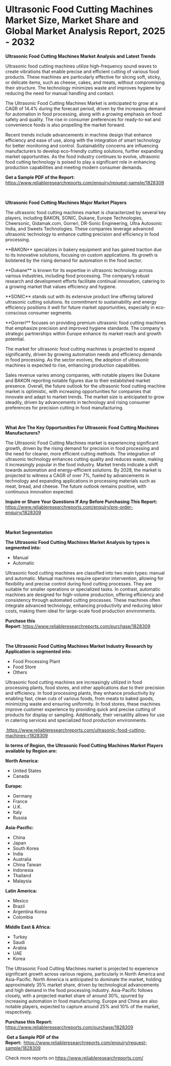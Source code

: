 <p><h1>Ultrasonic Food Cutting Machines Market Size, Market Share and Global Market Analysis Report, 2025 - 2032</h1></p><p><strong>Ultrasonic Food Cutting Machines Market Analysis and Latest Trends</strong></p>
<p><p>Ultrasonic food cutting machines utilize high-frequency sound waves to create vibrations that enable precise and efficient cutting of various food products. These machines are particularly effective for slicing soft, sticky, or delicate items, such as cheese, cakes, and meats, without compromising their structure. The technology minimizes waste and improves hygiene by reducing the need for manual handling and contact.</p><p>The Ultrasonic Food Cutting Machines Market is anticipated to grow at a CAGR of 14.4% during the forecast period, driven by the increasing demand for automation in food processing, along with a growing emphasis on food safety and quality. The rise in consumer preferences for ready-to-eat and convenience foods is also propelling the market forward.</p><p>Recent trends include advancements in machine design that enhance efficiency and ease of use, along with the integration of smart technology for better monitoring and control. Sustainability concerns are influencing manufacturers to develop eco-friendly cutting solutions, further expanding market opportunities. As the food industry continues to evolve, ultrasonic food cutting technology is poised to play a significant role in enhancing production capabilities and meeting modern consumer demands.</p></p>
<p><strong>Get a Sample PDF of the Report:&nbsp;</strong> <a href="https://www.reliableresearchreports.com/enquiry/request-sample/1828309?utm_campaign=2665&utm_medium=2&utm_source=Github&utm_content=ia&utm_term=10042025&utm_id=ultrasonic-food-cutting-machines">https://www.reliableresearchreports.com/enquiry/request-sample/1828309</a></p>
<p>&nbsp;</p>
<p><strong>Ultrasonic Food Cutting Machines Major Market Players</strong></p>
<p><p>The ultrasonic food cutting machines market is characterized by several key players, including BAKON, SONIC, Dukane, Europe Technologies, Cheersonic, Gidamak.com, Gorreri, DR-Sonic Engineering, Ultra Autosonic India, and Sweets Technologies. These companies leverage advanced ultrasonic technology to enhance cutting precision and efficiency in food processing.</p><p>**BAKON** specializes in bakery equipment and has gained traction due to its innovative solutions, focusing on custom applications. Its growth is bolstered by the rising demand for automation in the food sector.</p><p>**Dukane** is known for its expertise in ultrasonic technology across various industries, including food processing. The company’s robust research and development efforts facilitate continual innovation, catering to a growing market that values efficiency and hygiene.</p><p>**SONIC** stands out with its extensive product line offering tailored ultrasonic cutting solutions. Its commitment to sustainability and energy efficiency positions it well for future market opportunities, especially in eco-conscious consumer segments.</p><p>**Gorreri** focuses on providing premium ultrasonic food cutting machines that emphasize precision and improved hygiene standards. The company's strategic partnerships within Europe enhance its market reach and growth potential.</p><p>The market for ultrasonic food cutting machines is projected to expand significantly, driven by growing automation needs and efficiency demands in food processing. As the sector evolves, the adoption of ultrasonic machines is expected to rise, enhancing production capabilities.</p><p>Sales revenue varies among companies, with notable players like Dukane and BAKON reporting notable figures due to their established market presence. Overall, the future outlook for the ultrasonic food cutting machine market is optimistic, with increasing opportunities for companies that innovate and adapt to market trends. The market size is anticipated to grow steadily, driven by advancements in technology and rising consumer preferences for precision cutting in food manufacturing.</p></p>
<p>&nbsp;</p>
<p><strong>What Are The Key Opportunities For Ultrasonic Food Cutting Machines Manufacturers?</strong></p>
<p><p>The Ultrasonic Food Cutting Machines market is experiencing significant growth, driven by the rising demand for precision in food processing and the need for cleaner, more efficient cutting methods. The integration of ultrasonic technology enhances cutting quality and reduces waste, making it increasingly popular in the food industry. Market trends indicate a shift towards automation and energy-efficient solutions. By 2028, the market is projected to witness a CAGR of over 7%, fueled by advancements in technology and expanding applications in processing materials such as meat, bread, and cheese. The future outlook remains positive, with continuous innovation expected.</p></p>
<p><strong>Inquire or Share Your Questions If Any Before Purchasing This Report:</strong> <a href="https://www.reliableresearchreports.com/enquiry/pre-order-enquiry/1828309?utm_campaign=2665&utm_medium=2&utm_source=Github&utm_content=ia&utm_term=10042025&utm_id=ultrasonic-food-cutting-machines">https://www.reliableresearchreports.com/enquiry/pre-order-enquiry/1828309</a></p>
<p>&nbsp;</p>
<p><strong>Market Segmentation</strong></p>
<p><strong>The Ultrasonic Food Cutting Machines Market Analysis by types is segmented into:</strong></p>
<p><ul><li>Manual</li><li>Automatic</li></ul></p>
<p><p>Ultrasonic food cutting machines are classified into two main types: manual and automatic. Manual machines require operator intervention, allowing for flexibility and precise control during food cutting processes. They are suitable for smaller operations or specialized tasks. In contrast, automatic machines are designed for high-volume production, offering efficiency and consistency through automated cutting processes. These machines often integrate advanced technology, enhancing productivity and reducing labor costs, making them ideal for large-scale food production environments.</p></p>
<p><strong>Purchase this Report:&nbsp;</strong><a href="https://www.reliableresearchreports.com/purchase/1828309?utm_campaign=2665&utm_medium=2&utm_source=Github&utm_content=ia&utm_term=10042025&utm_id=ultrasonic-food-cutting-machines">https://www.reliableresearchreports.com/purchase/1828309</a></p>
<p>&nbsp;</p>
<p><strong>The Ultrasonic Food Cutting Machines Market Industry Research by Application is segmented into:</strong></p>
<p><ul><li>Food Processing Plant</li><li>Food Store</li><li>Others</li></ul></p>
<p><p>Ultrasonic food cutting machines are increasingly utilized in food processing plants, food stores, and other applications due to their precision and efficiency. In food processing plants, they enhance productivity by enabling fast, clean cuts of various foods, from meats to baked goods, minimizing waste and ensuring uniformity. In food stores, these machines improve customer experience by providing quick and precise cutting of products for display or sampling. Additionally, their versatility allows for use in catering services and specialized food production environments.</p></p>
<p><a href="https://www.reliableresearchreports.com/ultrasonic-food-cutting-machines-r1828309?utm_campaign=2665&utm_medium=2&utm_source=Github&utm_content=ia&utm_term=10042025&utm_id=ultrasonic-food-cutting-machines">&nbsp;https://www.reliableresearchreports.com/ultrasonic-food-cutting-machines-r1828309</a></p>
<p><strong>In terms of Region, the Ultrasonic Food Cutting Machines Market Players available by Region are:</strong></p>
<p>
    <p> <strong> North America: </strong>
        <ul>
            <li>United States</li>
            <li>Canada</li>
        </ul>
        </p> 
    <p> <strong> Europe: </strong>
        <ul>
            <li>Germany</li>
            <li>France</li>
            <li>U.K.</li>
            <li>Italy</li>
            <li>Russia</li>
        </ul>
        </p> 
    <p> <strong> Asia-Pacific: </strong>
        <ul>
            <li>China</li>
            <li>Japan</li>
            <li>South Korea</li>
            <li>India</li>
            <li>Australia</li>
            <li>China Taiwan</li>
            <li>Indonesia</li>
            <li>Thailand</li>
            <li>Malaysia</li>
        </ul>
        </p> 
    <p> <strong> Latin America: </strong>
        <ul>
            <li>Mexico</li>
            <li>Brazil</li>
            <li>Argentina Korea</li>
            <li>Colombia</li>
        </ul>
        </p> 
    <p> <strong> Middle East & Africa: </strong>
        <ul>
            <li>Turkey</li>
            <li>Saudi</li>
            <li>Arabia</li>
            <li>UAE</li>
            <li>Korea</li>
        </ul>
    </p>
    </p>
<p><p>The Ultrasonic Food Cutting Machines market is projected to experience significant growth across various regions, particularly in North America and Asia-Pacific. North America is anticipated to dominate the market, holding approximately 35% market share, driven by technological advancements and high demand in the food processing industry. Asia-Pacific follows closely, with a projected market share of around 30%, spurred by increasing automation in food manufacturing. Europe and China are also notable players, expected to capture around 25% and 10% of the market, respectively.</p></p>
<p><strong>Purchase this Report: </strong><a href="https://www.reliableresearchreports.com/purchase/1828309?utm_campaign=2665&utm_medium=2&utm_source=Github&utm_content=ia&utm_term=10042025&utm_id=ultrasonic-food-cutting-machines">https://www.reliableresearchreports.com/purchase/1828309</a></p>
<p>&nbsp;<strong>Get a Sample PDF of the Report:&nbsp;&nbsp;</strong><a href="https://www.reliableresearchreports.com/enquiry/request-sample/1828309?utm_campaign=2665&utm_medium=2&utm_source=Github&utm_content=ia&utm_term=10042025&utm_id=ultrasonic-food-cutting-machines">https://www.reliableresearchreports.com/enquiry/request-sample/1828309</a></p>
<p><strong></strong></p>
<p>Check more reports on <a href="https://www.reliableresearchreports.com/?utm_campaign=2665&utm_medium=2&utm_source=Github&utm_content=ia&utm_term=10042025&utm_id=ultrasonic-food-cutting-machines">https://www.reliableresearchreports.com/</a></p>